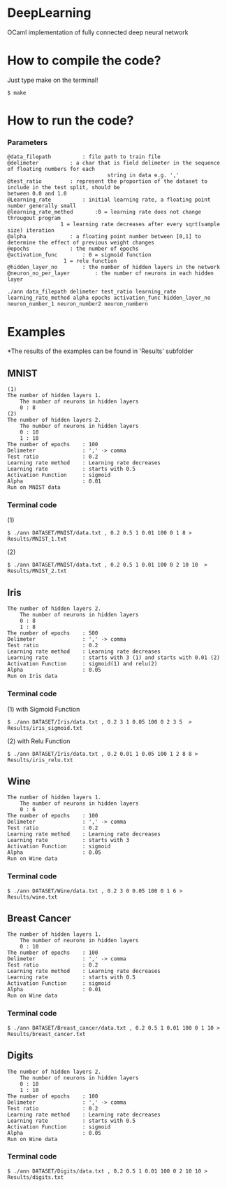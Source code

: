 # DeepLearning
OCaml implementation of fully connected deep neural network

# How to compile the code?
Just type make on the terminal!
```
$ make
```

# How to run the code?

### Parameters
```
@data_filepath			: file path to train file
@delimeter 			: a char that is field delimeter in the sequence of floating numbers for each 
								string in data e.g. ','
@test_ratio			: represent the proportion of the dataset to include in the test split, should be 								between 0.0 and 1.0  
@Learning_rate 			: initial learning rate, a floating point number generally small
@learning_rate_method		:0 = learning rate does not change througout program
				 1 = learning rate decreases after every sqrt(sample size) iteration
@alpha				: a floating point number between [0,1] to determine the effect of previous weight changes
@epochs				: the number of epochs	
@activation_func		: 0 = sigmoid function
				  1 = relu function					
@hidden_layer_no 		: the number of hidden layers in the network
@neuron_no_per_layer		: the number of neurons in each hidden layer
```

```
./ann data_filepath delimeter test_ratio learning_rate learning_rate_method alpha epochs activation_func hidden_layer_no neuron_number_1 neuron_number2 neuron_numbern  
```

# Examples
*The results of the examples can be found in 'Results' subfolder

## MNIST
	(1)
	The number of hidden layers 1.
		The number of neurons in hidden layers 
		0 : 8
	(2)
	The number of hidden layers 2.
		The number of neurons in hidden layers 
		0 : 10
		1 : 10 
	The number of epochs	: 100
	Delimeter 				: ',' -> comma
	Test ratio 				: 0.2
	Learning rate method 	: Learning rate decreases
	Learning rate 			: starts with 0.5
	Activation Function 	: sigmoid
	Alpha 					: 0.01
	Run on MNIST data

### Terminal code
(1) 

```
$ ./ann DATASET/MNIST/data.txt , 0.2 0.5 1 0.01 100 0 1 8 > Results/MNIST_1.txt	
```
(2) 
```
$ ./ann DATASET/MNIST/data.txt , 0.2 0.5 1 0.01 100 0 2 10 10  > Results/MNIST_2.txt
```
## Iris
	The number of hidden layers 2.
		The number of neurons in hidden layers 
		0 : 8
		1 : 8
	The number of epochs	: 500
	Delimeter 				: ',' -> comma
	Test ratio 				: 0.2
	Learning rate method 	: Learning rate decreases
	Learning rate 			: starts with 3 (1) and starts with 0.01 (2) 
	Activation Function 	: sigmoid(1) and relu(2)
	Alpha 					: 0.05
	Run on Iris data

### Terminal code
(1) with Sigmoid Function
```
$ ./ann DATASET/Iris/data.txt , 0.2 3 1 0.05 100 0 2 3 5  > Results/iris_sigmoid.txt	
```
(2) with Relu Function 
```
$ ./ann DATASET/Iris/data.txt , 0.2 0.01 1 0.05 100 1 2 8 8 > Results/iris_relu.txt
```

## Wine
	The number of hidden layers 1.
		The number of neurons in hidden layers 
		0 : 6
	The number of epochs	: 100
	Delimeter 				: ',' -> comma
	Test ratio 				: 0.2
	Learning rate method 	: Learning rate decreases
	Learning rate 			: starts with 3 
	Activation Function 	: sigmoid
	Alpha 					: 0.05
	Run on Wine data

### Terminal code
```
$ ./ann DATASET/Wine/data.txt , 0.2 3 0 0.05 100 0 1 6 > Results/wine.txt
```

## Breast Cancer
	The number of hidden layers 1.
		The number of neurons in hidden layers 
		0 : 10
	The number of epochs	: 100
	Delimeter 				: ',' -> comma
	Test ratio 				: 0.2
	Learning rate method 	: Learning rate decreases
	Learning rate 			: starts with 0.5 
	Activation Function 	: sigmoid
	Alpha 					: 0.01
	Run on Wine data

### Terminal code
```
$ ./ann DATASET/Breast_cancer/data.txt , 0.2 0.5 1 0.01 100 0 1 10 > Results/breast_cancer.txt
```

## Digits
	The number of hidden layers 2.
		The number of neurons in hidden layers 
		0 : 10
		1 : 10
	The number of epochs	: 100
	Delimeter 				: ',' -> comma
	Test ratio 				: 0.2
	Learning rate method 	: Learning rate decreases
	Learning rate 			: starts with 0.5 
	Activation Function 	: sigmoid
	Alpha 					: 0.05
	Run on Wine data

### Terminal code
```
$ ./ann DATASET/Digits/data.txt , 0.2 0.5 1 0.01 100 0 2 10 10 > Results/digits.txt
```


